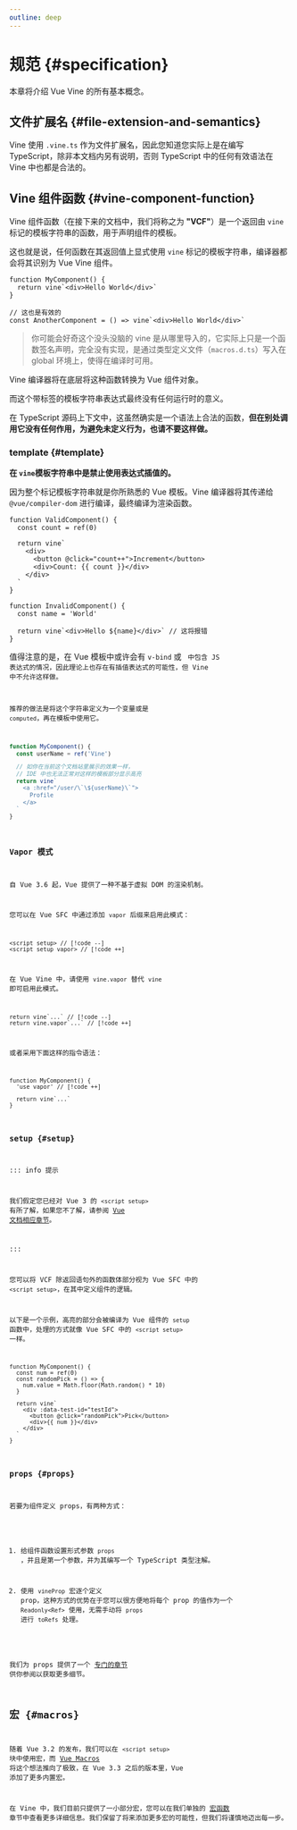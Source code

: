 ```yaml
---
outline: deep
---
```


# 规范 {#specification}

本章将介绍 Vue Vine 的所有基本概念。

## 文件扩展名 {#file-extension-and-semantics}

Vine 使用 `.vine.ts` 作为文件扩展名，因此您知道您实际上是在编写 TypeScript，除非本文档内另有说明，否则 TypeScript 中的任何有效语法在 Vine 中也都是合法的。

## Vine 组件函数 {#vine-component-function}

Vine 组件函数（在接下来的文档中，我们将称之为 **"VCF"**）是一个返回由 `vine` 标记的模板字符串的函数，用于声明组件的模板。

这也就是说，任何函数在其返回值上显式使用 `vine` 标记的模板字符串，编译器都会将其识别为 Vue Vine 组件。

```vue-vine
function MyComponent() {
  return vine`<div>Hello World</div>`
}

// 这也是有效的
const AnotherComponent = () => vine`<div>Hello World</div>`
```

> 你可能会好奇这个没头没脑的 vine 是从哪里导入的，它实际上只是一个函数签名声明，完全没有实现，是通过类型定义文件（`macros.d.ts`）写入在 global 环境上，使得在编译时可用。

Vine 编译器将在底层将这种函数转换为 Vue 组件对象。

而这个带标签的模板字符串表达式最终没有任何运行时的意义。

在 TypeScript 源码上下文中，这虽然确实是一个语法上合法的函数，<b class="text-rose-400">但在别处调用它没有任何作用，为避免未定义行为，也请不要这样做。</b>

### template {#template}

**在 `vine`模板字符串中是禁止使用表达式插值的。**

因为整个标记模板字符串就是你所熟悉的 Vue 模板。Vine 编译器将其传递给 `@vue/compiler-dom` 进行编译，最终编译为渲染函数。

```vue-vine
function ValidComponent() {
  const count = ref(0)

  return vine`
    <div>
      <button @click="count++">Increment</button>
      <div>Count: {{ count }}</div>
    </div>
  `
}

function InvalidComponent() {
  const name = 'World'

  return vine`<div>Hello ${name}</div>` // 这将报错
}
```

值得注意的是，在 Vue 模板中或许会有 `v-bind` 或 <code v-text="'{{' + ' ... ' + '}}'" /> 中包含 JS 表达式的情况，因此理论上也存在有插值表达式的可能性，但 Vine 中不允许这样做。

推荐的做法是将这个字符串定义为一个变量或是 `computed`，再在模板中使用它。

```ts
function MyComponent() {
  const userName = ref('Vine')

  // 如你在当前这个文档站里展示的效果一样，
  // IDE 中也无法正常对这样的模板部分显示高亮
  return vine`
    <a :href="/user/\`\${userName}\`">
      Profile
    </a>
  `
}
```

### Vapor 模式 <version-tip version="1.7.0" />

自 Vue 3.6 起，Vue 提供了一种不基于虚拟 DOM 的渲染机制。

您可以在 Vue SFC 中通过添加 `vapor` 后缀来启用此模式：

```vue
<script setup> // [!code --]
<script setup vapor> // [!code ++]
```

在 Vue Vine 中，请使用 `vine.vapor` 替代 `vine` 即可启用此模式。

```vue-vine
return vine`...` // [!code --]
return vine.vapor`...` // [!code ++]
```

或者采用下面这样的指令语法：

```vue-vine
function MyComponent() {
  'use vapor' // [!code ++]

  return vine`...`
}
```

### setup {#setup}

::: info 提示

我们假定您已经对 Vue 3 的 `<script setup>` 有所了解，如果您不了解，请参阅 [Vue 文档相应章节](https://cn.vuejs.org/api/sfc-script-setup.html#script-setup)。

:::

您可以将 VCF 除返回语句外的函数体部分视为 Vue SFC 中的 `<script setup>`，在其中定义组件的逻辑。

以下是一个示例，高亮的部分会被编译为 Vue 组件的 `setup` 函数中，处理的方式就像 Vue SFC 中的 `<script setup>` 一样。

```vue-vine {2-5}
function MyComponent() {
  const num = ref(0)
  const randomPick = () => {
    num.value = Math.floor(Math.random() * 10)
  }

  return vine`
    <div :data-test-id="testId">
      <button @click="randomPick">Pick</button>
      <div>{{ num }}</div>
    </div>
  `
}
```

### props {#props}

若要为组件定义 props，有两种方式：

1. 给组件函数设置形式参数 `props` ，并且是第一个参数，并为其编写一个 TypeScript 类型注解。

2. 使用 `vineProp` 宏逐个定义 prop，这种方式的优势在于您可以很方便地将每个 prop 的值作为一个 `Readonly<Ref>` 使用，无需手动将 `props` 进行 `toRefs` 处理。

我们为 props 提供了一个 [专门的章节](./props.html) 供你参阅以获取更多细节。

## 宏 {#macros}

随着 Vue 3.2 的发布，我们可以在 `<script setup>` 块中使用宏，而 [Vue Macros](https://vue-macros.sxzz.moe/) 将这个想法推向了极致，在 Vue 3.3 之后的版本里，Vue 添加了更多内置宏。

在 Vine 中，我们目前只提供了一小部分宏，您可以在我们单独的 [宏函数](./macros.html) 章节中查看更多详细信息。我们保留了将来添加更多宏的可能性，但我们将谨慎地迈出每一步。
